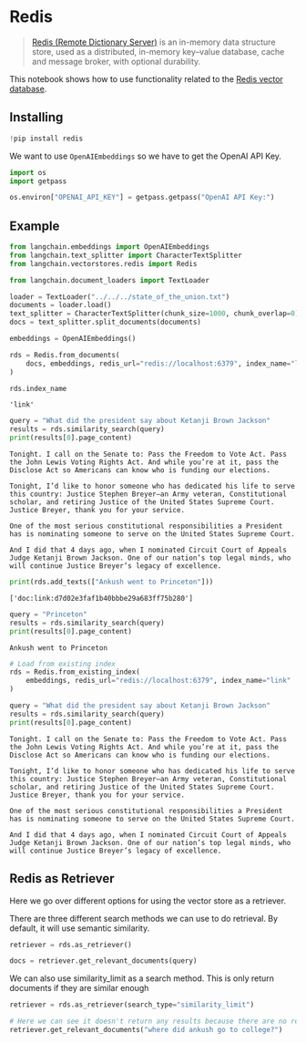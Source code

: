 # Redis

>[Redis (Remote Dictionary Server)](https://en.wikipedia.org/wiki/Redis) is an in-memory data structure store, used as a distributed, in-memory key–value database, cache and message broker, with optional durability.

This notebook shows how to use functionality related to the [Redis vector database](https://redis.com/solutions/use-cases/vector-database/).

## Installing


```python
!pip install redis
```

We want to use `OpenAIEmbeddings` so we have to get the OpenAI API Key.


```python
import os
import getpass

os.environ["OPENAI_API_KEY"] = getpass.getpass("OpenAI API Key:")
```

## Example


```python
from langchain.embeddings import OpenAIEmbeddings
from langchain.text_splitter import CharacterTextSplitter
from langchain.vectorstores.redis import Redis
```


```python
from langchain.document_loaders import TextLoader

loader = TextLoader("../../../state_of_the_union.txt")
documents = loader.load()
text_splitter = CharacterTextSplitter(chunk_size=1000, chunk_overlap=0)
docs = text_splitter.split_documents(documents)

embeddings = OpenAIEmbeddings()
```


```python
rds = Redis.from_documents(
    docs, embeddings, redis_url="redis://localhost:6379", index_name="link"
)
```


```python
rds.index_name
```




    'link'




```python
query = "What did the president say about Ketanji Brown Jackson"
results = rds.similarity_search(query)
print(results[0].page_content)
```

    Tonight. I call on the Senate to: Pass the Freedom to Vote Act. Pass the John Lewis Voting Rights Act. And while you’re at it, pass the Disclose Act so Americans can know who is funding our elections. 
    
    Tonight, I’d like to honor someone who has dedicated his life to serve this country: Justice Stephen Breyer—an Army veteran, Constitutional scholar, and retiring Justice of the United States Supreme Court. Justice Breyer, thank you for your service. 
    
    One of the most serious constitutional responsibilities a President has is nominating someone to serve on the United States Supreme Court. 
    
    And I did that 4 days ago, when I nominated Circuit Court of Appeals Judge Ketanji Brown Jackson. One of our nation’s top legal minds, who will continue Justice Breyer’s legacy of excellence.
    


```python
print(rds.add_texts(["Ankush went to Princeton"]))
```

    ['doc:link:d7d02e3faf1b40bbbe29a683ff75b280']
    


```python
query = "Princeton"
results = rds.similarity_search(query)
print(results[0].page_content)
```

    Ankush went to Princeton
    


```python
# Load from existing index
rds = Redis.from_existing_index(
    embeddings, redis_url="redis://localhost:6379", index_name="link"
)

query = "What did the president say about Ketanji Brown Jackson"
results = rds.similarity_search(query)
print(results[0].page_content)
```

    Tonight. I call on the Senate to: Pass the Freedom to Vote Act. Pass the John Lewis Voting Rights Act. And while you’re at it, pass the Disclose Act so Americans can know who is funding our elections. 
    
    Tonight, I’d like to honor someone who has dedicated his life to serve this country: Justice Stephen Breyer—an Army veteran, Constitutional scholar, and retiring Justice of the United States Supreme Court. Justice Breyer, thank you for your service. 
    
    One of the most serious constitutional responsibilities a President has is nominating someone to serve on the United States Supreme Court. 
    
    And I did that 4 days ago, when I nominated Circuit Court of Appeals Judge Ketanji Brown Jackson. One of our nation’s top legal minds, who will continue Justice Breyer’s legacy of excellence.
    

## Redis as Retriever

Here we go over different options for using the vector store as a retriever.

There are three different search methods we can use to do retrieval. By default, it will use semantic similarity.


```python
retriever = rds.as_retriever()
```


```python
docs = retriever.get_relevant_documents(query)
```

We can also use similarity_limit as a search method. This is only return documents if they are similar enough


```python
retriever = rds.as_retriever(search_type="similarity_limit")
```


```python
# Here we can see it doesn't return any results because there are no relevant documents
retriever.get_relevant_documents("where did ankush go to college?")
```
